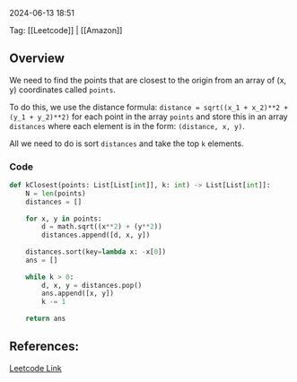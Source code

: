 
2024-06-13 18:51

Tag: [[Leetcode]] | [[Amazon]]

## Overview

We need to find the points that are closest to the origin from an array of (x, y) coordinates called `points`.

To do this, we use the distance formula: `distance = sqrt((x_1 + x_2)**2 + (y_1 + y_2)**2)` for each point in the array `points` and store this in an array `distances` where each element is in the form: `(distance, x, y)`.

All we need to do is sort `distances` and take the top `k` elements.

### Code

```python
def kClosest(points: List[List[int]], k: int) -> List[List[int]]: 
	N = len(points) 
	distances = []
	
	for x, y in points: 
		d = math.sqrt((x**2) + (y**2)) 
		distances.append([d, x, y]) 
	
	distances.sort(key=lambda x: -x[0]) 
	ans = [] 
	
	while k > 0: 
		d, x, y = distances.pop() 
		ans.append([x, y]) 
		k -= 1
		
	return ans
```

## References:

[Leetcode Link](https://leetcode.com/problems/k-closest-points-to-origin/description/)

